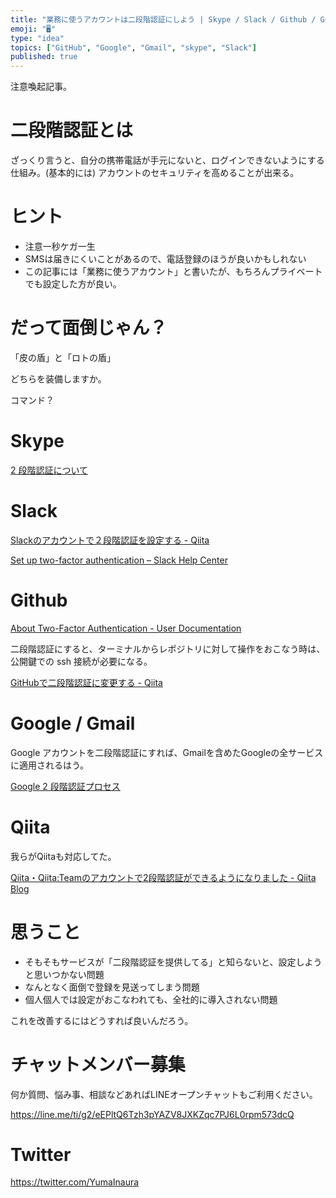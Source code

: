 ```yaml
---
title: "業務に使うアカウントは二段階認証にしよう | Skype / Slack / Github / Google (Gmail)"
emoji: "🖥"
type: "idea"
topics: ["GitHub", "Google", "Gmail", "skype", "Slack"]
published: true
---
```


注意喚起記事。

# 二段階認証とは

ざっくり言うと、自分の携帯電話が手元にないと、ログインできないようにする仕組み。(基本的には)
アカウントのセキュリティを高めることが出来る。

# ヒント

- 注意一秒ケガ一生
- SMSは届きにくいことがあるので、電話登録のほうが良いかもしれない
- この記事には「業務に使うアカウント」と書いたが、もちろんプライベートでも設定した方が良い。

# だって面倒じゃん？

「皮の盾」と「ロトの盾」

どちらを装備しますか。

コマンド？

# Skype

[2 段階認証について](https://support.microsoft.com/ja-jp/help/12408/microsoft-account-about-two-step-verification)

# Slack

[Slackのアカウントで２段階認証を設定する - Qiita](http://qiita.com/teruichi81/items/b1453c7a36f13262d715)

[Set up two-factor authentication – Slack Help Center](https://get.slack.help/hc/en-us/articles/204509068-Set-up-two-factor-authentication)

# Github

[About Two-Factor Authentication - User Documentation](https://help.github.com/articles/about-two-factor-authentication/)

二段階認証にすると、ターミナルからレポジトリに対して操作をおこなう時は、公開鍵での ssh 接続が必要になる。

[GitHubで二段階認証に変更する - Qiita](http://qiita.com/katsukii/items/9773e9cfea7d929fcf9c)

# Google / Gmail

Google アカウントを二段階認証にすれば、Gmailを含めたGoogleの全サービスに適用されるはう。

[Google 2 段階認証プロセス](https://www.google.co.jp/intl/ja/landing/2step/)

# Qiita 

我らがQiitaも対応してた。

[Qiita・Qiita:Teamのアカウントで2段階認証ができるようになりました - Qiita Blog](http://blog.qiita.com/post/93858790619/two-factor-authentication)

# 思うこと

- そもそもサービスが「二段階認証を提供してる」と知らないと、設定しようと思いつかない問題
- なんとなく面倒で登録を見送ってしまう問題
- 個人個人では設定がおこなわれても、全社的に導入されない問題

これを改善するにはどうすれば良いんだろう。








<!-- Update From Qiita API -->

# チャットメンバー募集


何か質問、悩み事、相談などあればLINEオープンチャットもご利用ください。

https://line.me/ti/g2/eEPltQ6Tzh3pYAZV8JXKZqc7PJ6L0rpm573dcQ





# Twitter


https://twitter.com/YumaInaura


<!-- Update From Qiita API -->


